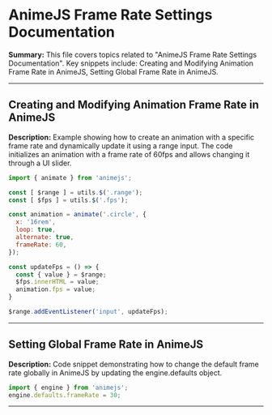 # AnimeJS Frame Rate Settings Documentation

**Summary:** This file covers topics related to "AnimeJS Frame Rate Settings Documentation". Key snippets include: Creating and Modifying Animation Frame Rate in AnimeJS, Setting Global Frame Rate in AnimeJS.

---

## Creating and Modifying Animation Frame Rate in AnimeJS

**Description:** Example showing how to create an animation with a specific frame rate and dynamically update it using a range input. The code initializes an animation with a frame rate of 60fps and allows changing it through a UI slider.

```javascript
import { animate } from 'animejs';

const [ $range ] = utils.$('.range');
const [ $fps ] = utils.$('.fps');

const animation = animate('.circle', {
  x: '16rem',
  loop: true,
  alternate: true,
  frameRate: 60,
});

const updateFps = () => {
  const { value } = $range;
  $fps.innerHTML = value;
  animation.fps = value;
}

$range.addEventListener('input', updateFps);
```

---

## Setting Global Frame Rate in AnimeJS

**Description:** Code snippet demonstrating how to change the default frame rate globally in AnimeJS by updating the engine.defaults object.

```javascript
import { engine } from 'animejs';
engine.defaults.frameRate = 30;
```

---